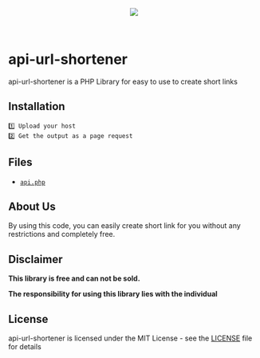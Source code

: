 <p align="center">
<a href='https://binance.com' target="_blank">
<img src='https://i.ibb.co/8zPJpX8/Logo-removebg-preview.png'></img></a></p>
<br />

# api-url-shortener
api-url-shortener is a PHP Library for easy to use to create short links

## Installation
```
1️⃣ Upload your host
2️⃣ Get the output as a page request
```
## Files
* [`api.php`](https://github.com/ajcode79/api-url-shortener/blob/master/api.php)

## About Us
By using this code, you can easily create short link for you without any restrictions and completely free.

## Disclaimer


<b>This library is free and can not be sold.</b>


<b>The responsibility for using this library lies with the individual</b>


## License
api-url-shortener is licensed under the MIT License - see the [LICENSE](LICENSE) file for details
